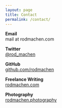 ```yaml
---
layout: page
title: Contact
permalink: /contact/
---
```

<style>
	.post	p {
		text-align: center;
		font-size: 1.75em;
	}
</style>

**Email** <br>
mail at rodmachen.com

**Twitter** <br>
<a href="twitter.com/rod_machen" target="blank">@rod_machen</a>

**GitHub** <br>
<a href="github.com/rodmachen" target="blank">github.com/rodmachen</a>

**Freelance Writing** <br>
<a href="rodmachen.com" target="blank">rodmachen.com</a>

**Photography** <br>
<a href="rodmachen.photography" target="blank">rodmachen.photography</a>





